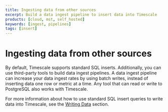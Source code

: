 ```yaml
---
title: Ingesting data from other sources
excerpt: Build a data ingest pipeline to insert data into Timescale
products: [cloud, mst, self_hosted]
keywords: [ingest, pipelines]
tags: [insert]
---
```


# Ingesting data from other sources

By default, Timescale supports standard SQL inserts. Additionally, you can use
third-party tools to build data ingest pipelines. A data ingest pipeline can
increase your data ingest rates by using batch writes, instead of inserting data
one row or metric at a time. Any tool that can read or write to PostgreSQL also
works with Timescale.

For more information about how to use standard SQL insert queries to write data
into Timescale, see the [Writing Data][writing-data] section.

[writing-data]: /use-timescale/:currentVersion:/write-data/
